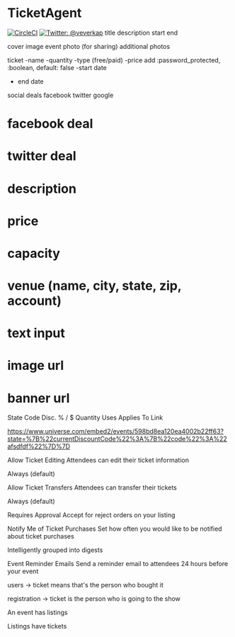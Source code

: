 # TicketAgent

[![CircleCI](https://circleci.com/bb/veverkap/ticket_agent.svg?style=svg&circle-token=83ca2abbfaf30749e60671e9c34fc4c5bb05b365)](https://circleci.com/bb/veverkap/ticket_agent)
[![Twitter: @veverkap](https://img.shields.io/badge/contact-@veverkap-blue.svg?style=flat)](https://twitter.com/veverkap)
title
description
start
end


cover image
event photo (for sharing)
additional photos




ticket
-name
-quantity
-type (free/paid)
-price
      add :password_protected, :boolean, default: false
 -start date
 - end date


social deals
facebook
twitter
google





# facebook deal
# twitter deal
# description
# price
# capacity



# venue (name, city, state, zip, account)

# text input

# image url
# banner url



State Code  Disc. % / $ Quantity  Uses  Applies To  Link

https://www.universe.com/embed2/events/598bd8ea120ea4002b22ff63?state=%7B%22currentDiscountCode%22%3A%7B%22code%22%3A%22afsdfdf%22%7D%7D


Allow Ticket Editing
Attendees can edit their ticket information

Always (default)

Allow Ticket Transfers
Attendees can transfer their tickets

Always (default)

Requires Approval
Accept for reject orders on your listing


Notify Me of Ticket Purchases
Set how often you would like to be notified about ticket purchases

Intelligently grouped into digests

Event Reminder Emails
Send a reminder email to attendees 24 hours before your event



users -> ticket means that's the person who bought it

registration -> ticket is the person who is going to the show



An event has listings

Listings have tickets
